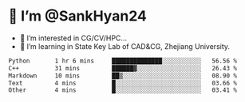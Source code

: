 # 👋 I’m @SankHyan24

- 👀 I’m interested in CG/CV/HPC...
- 🌱 I’m learning in State Key Lab of CAD&CG, Zhejiang University.

<!---
SankHyan24/SankHyan24 is a ✨ special ✨ repository because its `README.md` (this file) appears on your GitHub profile.
You can click the Preview link to take a look at your changes.
--->
<!--START_SECTION:waka-->

```txt
Python       1 hr 6 mins     ██████████████░░░░░░░░░░░   56.56 %
C++          31 mins         ██████▓░░░░░░░░░░░░░░░░░░   26.43 %
Markdown     10 mins         ██▒░░░░░░░░░░░░░░░░░░░░░░   08.90 %
Text         4 mins          █░░░░░░░░░░░░░░░░░░░░░░░░   03.66 %
Other        4 mins          █░░░░░░░░░░░░░░░░░░░░░░░░   03.41 %
```

<!--END_SECTION:waka-->
